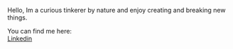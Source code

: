 Hello, Im a curious tinkerer by nature and enjoy creating and breaking new things. 

You can find me here:   
[Linkedin](https://www.linkedin.com/in/beaujclark/)
